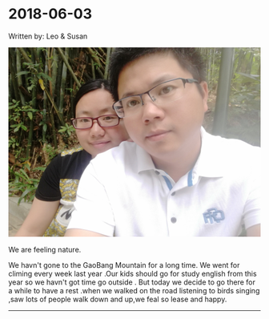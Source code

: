 2018-06-03
===
Written by: Leo & Susan

![](https://github.com/lion21cn/AEnglishLearner/blob/master/%E7%B4%A0%E6%9D%90/photos/IMG_20180603_102856.jpg)

We are feeling nature.

We havn't gone to the GaoBang Mountain for a long time. We went for climing every week last year .Our kids should go for study english from this year so we havn't got time 
go outside . But today we decide to go there for a while to have a rest .when we walked on the road listening to birds singing ,saw lots of people walk down and up,we feal so lease and happy.
***